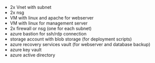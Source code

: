 - 2x Vnet with subnet
- 2x nsg
- VM with linux and apache for webserver
- VM with linux for management server
- 2x firewall or nsg (one for each subnet)
- azure bastion for ssh/rdp connection
- storage account with blob storage (for deployment scripts)
- azure recovery services vault (for webserver and database backup)
- azure key vault
- azure active directory
